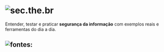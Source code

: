 # ![sec.the.br](https://sec.the.br)

Entender, testar e praticar **segurança da informação** com exemplos reais e ferramentas do dia a dia.

![fontes:](https://github.com/eschuch/sec.the.br/)
---
